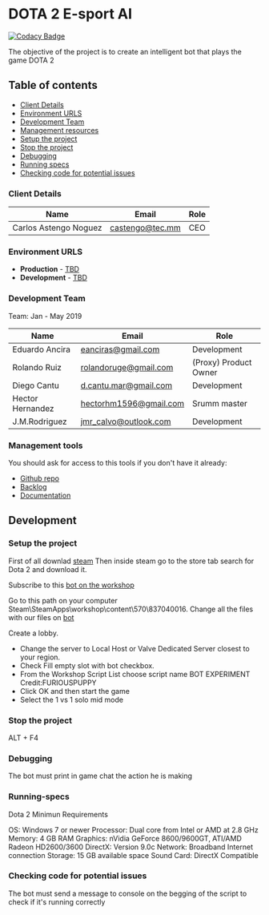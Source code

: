 # DOTA 2 E-sport AI 

[![Codacy Badge](https://api.codacy.com/project/badge/Grade/0738b7fdda3a4e0f92ba2cf89c6b7397)](https://app.codacy.com/app/Cupovboy/e_sports_ai?utm_source=github.com&utm_medium=referral&utm_content=ProyectoIntegrador2018/e_sports_ai&utm_campaign=Badge_Grade_Dashboard)

The objective of the project is to create an intelligent bot that plays the game DOTA 2 

## Table of contents

* [Client Details](#client-details)
* [Environment URLS](#environment-urls)
* [Development Team](#development-team)
* [Management resources](#management-resources)
* [Setup the project](#setup-the-project)
* [Stop the project](#stop-the-project)
* [Debugging](#debugging)
* [Running specs](#running-specs)
* [Checking code for potential issues](#checking-code-for-potential-issues)


### Client Details

| Name                  | Email             | Role |
| --------------------- | ----------------- | ---- |
| Carlos Astengo Noguez | castengo@tec.mm   | CEO  |


### Environment URLS

* **Production** - [TBD](TBD)
* **Development** - [TBD](TBD)

### Development Team

Team: Jan - May 2019

| Name             | Email                  | Role                  |
| ---------------- | ---------------------- | ----------------------|
| Eduardo Ancira   | eanciras@gmail.com     | Development           |
| Rolando Ruiz     | rolandoruge@gmail.com  | (Proxy) Product Owner |
| Diego Cantu      | d.cantu.mar@gmail.com  | Development           |
| Hector Hernandez | hectorhm1596@gmail.com | Srumm master          |
| J.M.Rodriguez    | jmr_calvo@outlook.com  | Development           |

### Management tools

You should ask for access to this tools if you don't have it already:

* [Github repo](https://github.com/ProyectoIntegrador2018/e_sports_ai)
* [Backlog](https://github.com/ProyectoIntegrador2018/e_sports_ai/projects/2)
* [Documentation](https://github.com/ProyectoIntegrador2018/e_sports_ai/tree/master/Documents)

## Development

### Setup the project
First of all downlad [steam](https://github.com/ProyectoIntegrador2018/e_sports_ai)
Then inside steam go to the store tab search for Dota 2 and download it. 

Subscribe to this [bot on the workshop](https://steamcommunity.com/sharedfiles/filedetails/?id=837040016)

Go to this path on your computer  Steam\SteamApps\workshop\content\570\837040016. Change all the files with our files on [bot](https://github.com/ProyectoIntegrador2018/e_sports_ai/tree/master/Bot)

Create a lobby. 
- Change the server to Local Host or Valve Dedicated Server closest to your region.
- Check Fill empty slot with bot checkbox.
- From the Workshop Script List choose  script name BOT EXPERIMENT Credit:FURIOUSPUPPY 
- Click OK and then start the game
- Select the 1 vs 1 solo mid  mode 



### Stop the project

ALT + F4


### Debugging
The bot must print in game chat the action he is making

### Running-specs
Dota 2 Minimun Requirements

OS: Windows 7 or newer
Processor: Dual core from Intel or AMD at 2.8 GHz
Memory: 4 GB RAM
Graphics: nVidia GeForce 8600/9600GT, ATI/AMD Radeon HD2600/3600
DirectX: Version 9.0c
Network: Broadband Internet connection
Storage: 15 GB available space
Sound Card: DirectX Compatible

### Checking code for potential issues
The bot must send a message to console on the begging of the script to check if it's running correctly 
